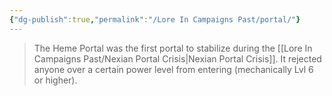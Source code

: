 ```yaml
---
{"dg-publish":true,"permalink":"/Lore In Campaigns Past/portal/"}
---
```


> The Heme Portal was the first portal to stabilize during the [[Lore In Campaigns Past/Nexian Portal Crisis\|Nexian Portal Crisis]]. It rejected anyone over a certain power level from entering (mechanically Lvl 6 or higher). 